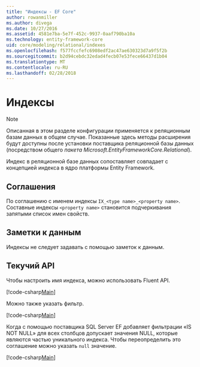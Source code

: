 ```yaml
---
title: "Индексы - EF Core"
author: rowanmiller
ms.author: divega
ms.date: 10/27/2016
ms.assetid: 4581e7ba-5e7f-452c-9937-0aaf790ba10a
ms.technology: entity-framework-core
uid: core/modeling/relational/indexes
ms.openlocfilehash: f577fccfefc6908edf2ac47ae630323d7a9f5f2b
ms.sourcegitcommit: b2d94cebdc32edad4fecb07e53fece66437d1b04
ms.translationtype: MT
ms.contentlocale: ru-RU
ms.lasthandoff: 02/28/2018
---
```

# <a name="indexes"></a>Индексы

> [!NOTE]  
> Описанная в этом разделе конфигурации применяется к реляционным базам данных в общем случае. Показанные здесь методы расширения будут доступны после установки поставщика реляционной базы данных (посредством общего *пакета Microsoft.EntityFrameworkCore.Relational*).

Индекс в реляционной базе данных сопоставляет совпадает с концепцией индекса в ядро платформы Entity Framework.

## <a name="conventions"></a>Соглашения

По соглашению с именем индексы `IX_<type name>_<property name>`. Составные индексы `<property name>` становится подчеркивания запятыми список имен свойств.

## <a name="data-annotations"></a>Заметки к данным

Индексы не следует задавать с помощью заметок к данным.

## <a name="fluent-api"></a>Текучий API

Чтобы настроить имя индекса, можно использовать Fluent API.

[!code-csharp[Main](../../../../samples/core/Modeling/FluentAPI/Samples/Relational/IndexName.cs?name=Model&highlight=9)]

Можно также указать фильтр.

[!code-csharp[Main](../../../../samples/core/Modeling/FluentAPI/Samples/Relational/IndexFilter.cs?name=Model&highlight=9)]

Когда с помощью поставщика SQL Server EF добавляет фильтрации «IS NOT NULL» для всех столбцов допускает значения NULL, которые являются частью уникального индекса. Чтобы переопределить это соглашение можно указать `null` значение.

[!code-csharp[Main](../../../../samples/core/Modeling/FluentAPI/Samples/Relational/IndexNoFilter.cs?name=Model&highlight=10)]
